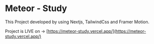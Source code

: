 # Meteor - Study

This Project developed by using Nextjs, TailwindCss and Framer Motion.

Project is LIVE on -> [https://meteor-study.vercel.app/](https://meteor-study.vercel.app/)
